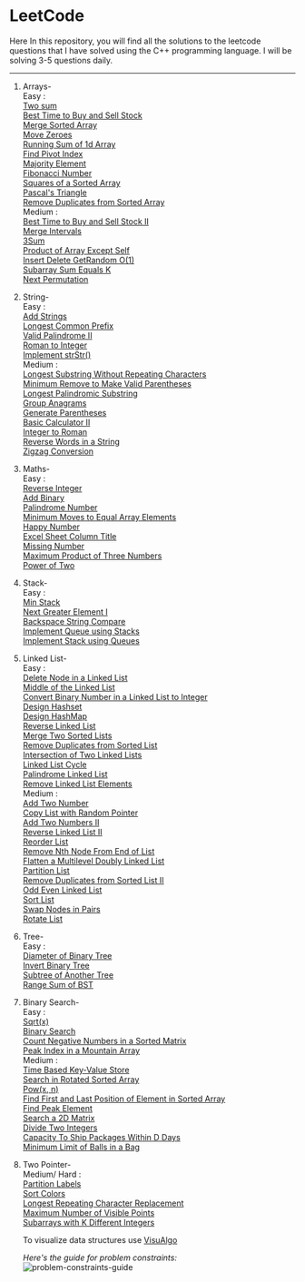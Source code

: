 # LeetCode
Here In this repository, you will find all the solutions to the leetcode questions that I have solved using the C++ programming language. I will be solving 3-5 questions daily.

---

1. Arrays-
      <br/>
      Easy :
      <br/>
      [Two sum](https://github.com/Idiot-Coder/LeetCode-/blob/main/Two%20Sum.cpp) <br/>
      [Best Time to Buy and Sell Stock](https://github.com/Idiot-Coder/LeetCode-/blob/main/Best%20Time%20to%20Buy%20and%20Sell%20Stock.cpp) <br/>
      [Merge Sorted Array](https://github.com/Idiot-Coder/LeetCode-/blob/main/Merge%20Sorted%20Array.cpp) <br/>
      [Move Zeroes](https://github.com/Idiot-Coder/LeetCode-/blob/main/Move%20Zeroes.cpp) <br/>
      [Running Sum of 1d Array](https://github.com/Idiot-Coder/LeetCode/blob/main/Running%20Sum%20of%201d%20Array.cpp) <br/>
      [Find Pivot Index](https://github.com/Idiot-Coder/LeetCode/blob/main/Find%20Pivot%20Index.cpp) <br/>
      [Majority Element](https://github.com/Idiot-Coder/LeetCode/blob/main/Majority%20Element.cpp) <br/>
      [Fibonacci Number](https://github.com/Idiot-Coder/LeetCode/blob/main/Fibonacci%20Number.CPP) <br/>
      [Squares of a Sorted Array](https://github.com/Idiot-Coder/LeetCode/blob/main/Squares%20of%20a%20Sorted%20Array.cpp) <br/>
      [Pascal's Triangle](https://github.com/Idiot-Coder/LeetCode/blob/main/Pascal's%20Triangle.cpp) <br/>
      [Remove Duplicates from Sorted Array](https://github.com/Idiot-Coder/LeetCode/blob/main/Remove%20Duplicates%20from%20Sorted%20Array.cpp) <br/>
      Medium :
      <br/>
      [Best Time to Buy and Sell Stock II](https://github.com/Idiot-Coder/LeetCode/blob/main/Best%20Time%20to%20Buy%20and%20Sell%20Stock%20II.cpp) <br/>
      [Merge Intervals](https://github.com/Idiot-Coder/LeetCode/blob/main/Merge%20Intervals.cpp) <br/>
      [3Sum](https://github.com/Idiot-Coder/LeetCode/blob/main/3Sum.cpp) <br/>
      [Product of Array Except Self](https://github.com/Idiot-Coder/LeetCode/blob/main/Product%20of%20Array%20Except%20Self.cpp) <br/>
      [Insert Delete GetRandom O(1)](https://github.com/Idiot-Coder/LeetCode/blob/main/Insert%20Delete%20GetRandom%20O(1).cpp) <br/>
      [Subarray Sum Equals K](https://github.com/Idiot-Coder/LeetCode/blob/main/Subarray%20Sum%20Equals%20K.cpp) <br/>
      [Next Permutation](https://github.com/Idiot-Coder/LeetCode/blob/main/Next%20Permutation.cpp) <br/>
      
2. String-
      <br/>
      Easy :
      <br/>
      [Add Strings](https://github.com/Idiot-Coder/LeetCode/blob/main/Add%20Strings.cpp) <br/>
      [Longest Common Prefix](https://github.com/Idiot-Coder/LeetCode/blob/main/Longest%20Common%20Prefix.cpp) <br/>
      [Valid Palindrome II](https://github.com/Idiot-Coder/LeetCode/blob/main/Valid%20Palindrome%20II.cpp) <br/>
      [Roman to Integer](https://github.com/Idiot-Coder/LeetCode/blob/main/Roman%20to%20Integer.cpp) <br/>
      [Implement strStr()](https://github.com/Idiot-Coder/LeetCode/blob/main/Implement%20strStr().cpp) <br/>
      Medium :
      <br/>
      [Longest Substring Without Repeating Characters](https://github.com/Idiot-Coder/LeetCode/blob/main/Longest%20Substring%20Without%20Repeating%20Characters.cpp) <br/>
      [Minimum Remove to Make Valid Parentheses](https://github.com/Idiot-Coder/LeetCode/blob/main/Minimum%20Remove%20to%20Make%20Valid%20Parentheses.cpp) <br/>
      [Longest Palindromic Substring](https://github.com/Idiot-Coder/LeetCode/blob/main/Longest%20Palindromic%20Substring.cpp) <br/>
      [Group Anagrams](https://github.com/Idiot-Coder/LeetCode/blob/main/Group%20Anagrams.cpp) <br/>
      [Generate Parentheses](https://github.com/Idiot-Coder/LeetCode/blob/main/Generate%20Parentheses.cpp) <br/>
      [Basic Calculator II](https://github.com/Idiot-Coder/LeetCode/blob/main/Basic%20Calculator%20II.cpp) <br/>
      [Integer to Roman](https://github.com/Idiot-Coder/LeetCode/blob/main/Integer%20to%20Roman.cpp) <br/>
      [Reverse Words in a String](https://github.com/Idiot-Coder/LeetCode/blob/main/Reverse%20Words%20in%20a%20String.cpp) <br/>
      [Zigzag Conversion](https://github.com/Idiot-Coder/LeetCode/blob/main/Zigzag%20Conversion.cpp) <br/>
      
3. Maths-
      <br/>
      Easy :
      <br/> 
      [Reverse Integer](https://github.com/Idiot-Coder/LeetCode/blob/main/Reverse%20Integer.cpp) <br/>
      [Add Binary](https://github.com/Idiot-Coder/LeetCode/blob/main/Add%20Binary.cpp) <br/>
      [Palindrome Number](https://github.com/Idiot-Coder/LeetCode/blob/main/Palindrome%20Number.cpp) <br/>
      [Minimum Moves to Equal Array Elements](https://github.com/Idiot-Coder/LeetCode/blob/main/Minimum%20Moves%20to%20Equal%20Array%20Elements.cpp) <br/>
      [Happy Number](https://github.com/Idiot-Coder/LeetCode/blob/main/Happy%20Number.cpp) <br/>
      [Excel Sheet Column Title](https://github.com/Idiot-Coder/LeetCode/blob/main/Excel%20Sheet%20Column%20Title.cpp) <br/>
      [Missing Number](https://github.com/Idiot-Coder/LeetCode/blob/main/Missing%20Number.cpp) <br/>
      [Maximum Product of Three Numbers](https://github.com/Idiot-Coder/LeetCode/blob/main/Maximum%20Product%20of%20Three%20Numbers.cpp) <br/>
      [Power of Two](https://github.com/Idiot-Coder/LeetCode/blob/main/Power%20of%20Two.cpp) <br/>
      
4. Stack-
      <br/>
      Easy :
      <br/>
      [Min Stack](https://github.com/Idiot-Coder/LeetCode/blob/main/Min%20Stack.cpp) <br/>
      [Next Greater Element I](https://github.com/Idiot-Coder/LeetCode/blob/main/Next%20Greater%20Element%20I.cpp) <br/>
      [Backspace String Compare](https://github.com/Idiot-Coder/LeetCode/blob/main/Backspace%20String%20Compare.cpp) <br/>
      [Implement Queue using Stacks](https://github.com/Idiot-Coder/LeetCode/blob/main/Implement%20Queue%20using%20Stacks.cpp) <br/>
      [Implement Stack using Queues](https://github.com/Idiot-Coder/LeetCode/blob/main/Implement%20Stack%20using%20Queues.cpp) <br/>
      
5. Linked List-
      <br/>
      Easy :
      <br/>
      [Delete Node in a Linked List](https://github.com/Idiot-Coder/LeetCode/blob/main/Delete%20Node%20in%20a%20Linked%20List.cpp) <br/>
      [Middle of the Linked List](https://github.com/Idiot-Coder/LeetCode/blob/main/Middle%20of%20the%20Linked%20List.cpp) <br/>
      [Convert Binary Number in a Linked List to Integer](https://github.com/Idiot-Coder/LeetCode/blob/main/Convert%20Binary%20Number%20in%20a%20Linked%20List%20to%20Integer.cpp) <br/>
      [Design Hashset](https://github.com/Idiot-Coder/LeetCode/blob/main/Design%20Hashset.cpp) <br/>
      [Design HashMap](https://github.com/Idiot-Coder/LeetCode/blob/main/Design%20HashMap.cpp) <br/>
      [Reverse Linked List](https://github.com/Idiot-Coder/LeetCode/blob/main/Reverse%20Linked%20List.cpp) <br/>
      [Merge Two Sorted Lists](https://github.com/Idiot-Coder/LeetCode/blob/main/Merge%20Two%20Sorted%20Lists.cpp) <br/>
      [Remove Duplicates from Sorted List](https://github.com/Idiot-Coder/LeetCode/blob/main/Remove%20Duplicates%20from%20Sorted%20List.cpp) <br/>
      [Intersection of Two Linked Lists](https://github.com/Idiot-Coder/LeetCode/blob/main/Intersection%20of%20Two%20Linked%20Lists.cpp) <br/>
      [Linked List Cycle](https://github.com/Idiot-Coder/LeetCode/blob/main/Linked%20List%20Cycle.cpp) <br/>
      [Palindrome Linked List](https://github.com/Idiot-Coder/LeetCode/blob/main/Palindrome%20Linked%20List.cpp) <br/>
      [Remove Linked List Elements](https://github.com/Idiot-Coder/LeetCode/blob/main/Remove%20Linked%20List%20Elements.cpp) <br/>
      Medium :
      <br/>
      [Add Two Number](https://github.com/Idiot-Coder/LeetCode/blob/main/Add%20Two%20Number.cpp) <br/>
      [Copy List with Random Pointer](https://github.com/Idiot-Coder/LeetCode/blob/main/Copy%20List%20with%20Random%20Pointer.cpp) <br/>
      [Add Two Numbers II](https://github.com/Idiot-Coder/LeetCode/blob/main/Add%20Two%20Numbers%20II.cpp) <br/>
      [Reverse Linked List II](https://github.com/Idiot-Coder/LeetCode/blob/main/Reverse%20Linked%20List%20II.cpp) <br/>
      [Reorder List](https://github.com/Idiot-Coder/LeetCode/blob/main/Reorder%20List.cpp) <br/>
      [Remove Nth Node From End of List](https://github.com/Idiot-Coder/LeetCode/blob/main/Remove%20Nth%20Node%20From%20End%20of%20List.cpp) <br/>
      [Flatten a Multilevel Doubly Linked List](https://github.com/Idiot-Coder/LeetCode/blob/main/Flatten%20a%20Multilevel%20Doubly%20Linked%20List.cpp) <br/>
      [Partition List](https://github.com/Idiot-Coder/LeetCode/blob/main/Partition%20List.cpp) <br/>
      [Remove Duplicates from Sorted List II](https://github.com/Idiot-Coder/LeetCode/blob/main/Remove%20Duplicates%20from%20Sorted%20List%20II.cpp) <br/>
      [Odd Even Linked List](https://github.com/Idiot-Coder/LeetCode/blob/main/Odd%20Even%20Linked%20List.cpp) <br/>
      [Sort List](https://github.com/Idiot-Coder/LeetCode/blob/main/Sort%20List.cpp) <br/>
      [Swap Nodes in Pairs](https://github.com/Idiot-Coder/LeetCode/blob/main/Swap%20Nodes%20in%20Pairs.cpp) <br/>
      [Rotate List](https://github.com/Idiot-Coder/LeetCode/blob/main/Rotate%20List.cpp) <br/>
      
6. Tree-
      <br/>
      Easy :
      <br/>
      [Diameter of Binary Tree](https://github.com/Idiot-Coder/LeetCode/blob/main/Diameter%20of%20Binary%20Tree.cpp) <br/>
      [Invert Binary Tree](https://github.com/Idiot-Coder/LeetCode/blob/main/Invert%20Binary%20Tree.cpp) <br/>
      [Subtree of Another Tree](https://github.com/Idiot-Coder/LeetCode/blob/main/Subtree%20of%20Another%20Tree.cpp) <br/>
      [Range Sum of BST](https://github.com/Idiot-Coder/LeetCode/blob/main/Range%20Sum%20of%20BST.cpp) <br/>
      
6. Binary Search-
      <br/>
      Easy :     
      [Sqrt(x)](https://github.com/Idiot-Coder/LeetCode/blob/main/Sqrt(x).cpp) <br/>
      [Binary Search](https://github.com/Idiot-Coder/LeetCode/blob/main/Binary%20Search.cpp) <br/>
      [Count Negative Numbers in a Sorted Matrix](https://github.com/Idiot-Coder/LeetCode/blob/main/Count%20Negative%20Numbers%20in%20a%20Sorted%20Matrix.cpp) <br/>
      [Peak Index in a Mountain Array](https://github.com/Idiot-Coder/LeetCode/blob/main/Peak%20Index%20in%20a%20Mountain%20Array.cpp) <br/>
      Medium :
      <br/>
      [Time Based Key-Value Store](https://github.com/Idiot-Coder/LeetCode/blob/main/Time%20Based%20Key-Value%20Store.cpp) <br/>
      [Search in Rotated Sorted Array](https://github.com/Idiot-Coder/LeetCode/blob/main/Search%20in%20Rotated%20Sorted%20Array.cpp) <br/>
      [Pow(x, n)](https://github.com/Idiot-Coder/LeetCode/blob/main/Pow(x%2C%20n).cpp) <br/>
      [Find First and Last Position of Element in Sorted Array](https://github.com/Idiot-Coder/LeetCode/blob/main/Find%20First%20and%20Last%20Position%20of%20Element%20in%20Sorted%20Array.cpp) <br/>
      [Find Peak Element](https://github.com/Idiot-Coder/LeetCode/blob/main/Find%20Peak%20Element.cpp) <br/>
      [Search a 2D Matrix](https://github.com/Idiot-Coder/LeetCode/blob/main/Search%20a%202D%20Matrix.cpp) <br/>
      [Divide Two Integers](https://github.com/Idiot-Coder/LeetCode/blob/main/Divide%20Two%20Integers.cpp) <br/>
      [Capacity To Ship Packages Within D Days](https://github.com/Idiot-Coder/LeetCode/blob/main/Capacity%20To%20Ship%20Packages%20Within%20D%20Days.cpp) <br/>
      [Minimum Limit of Balls in a Bag](https://github.com/Idiot-Coder/LeetCode/blob/main/Minimum%20Limit%20of%20Balls%20in%20a%20Bag.cpp) <br/>
      
7. Two Pointer-
      <br/>
      Medium/ Hard : 
      <br/>
      [Partition Labels](https://github.com/Idiot-Coder/LeetCode/blob/main/Partition%20Labels.cpp) <br/>
      [Sort Colors](https://github.com/Idiot-Coder/LeetCode/blob/main/Sort%20Colors.cpp) <br/>
      [Longest Repeating Character Replacement](https://github.com/Idiot-Coder/LeetCode/blob/main/Longest%20Repeating%20Character%20Replacement.cpp) <br/>
      [Maximum Number of Visible Points](https://github.com/Idiot-Coder/LeetCode/blob/main/Maximum%20Number%20of%20Visible%20Points.cpp) <br/>
      [Subarrays with K Different Integers](https://github.com/Idiot-Coder/LeetCode/blob/main/Subarrays%20with%20K%20Different%20Integers.cpp) <br/>
      
      To visualize data structures use [VisuAlgo](https://www.cs.usfca.edu/~galles/visualization/Algorithms.html)
      
      *Here's the guide for problem constraints:* <br/>
      ![problem-constraints-guide](https://github.com/FazeelUsmani/Amazon-SDE-Test-Series/blob/master/img/problem-constraints.png)
      
